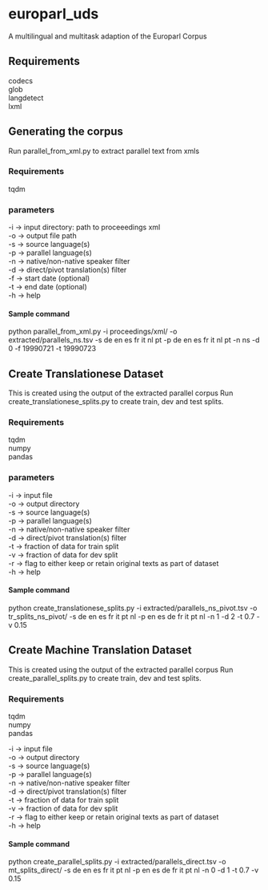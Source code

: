 # europarl_uds
A multilingual and multitask adaption of the Europarl Corpus

## Requirements
codecs\
glob\
langdetect\
lxml

## Generating the corpus
Run parallel_from_xml.py to extract parallel text from xmls

### Requirements
tqdm

### parameters
-i -> input directory: path to proceeedings xml\
-o -> output file path\
-s -> source language(s)\
-p -> parallel language(s)\
-n -> native/non-native speaker filter\
-d -> direct/pivot translation(s) filter\
-f -> start date (optional)\
-t -> end date (optional)\
-h -> help

#### Sample command
python parallel_from_xml.py -i proceedings/xml/ -o extracted/parallels_ns.tsv -s de en es fr it nl pt -p de en es fr it nl pt -n ns -d 0 -f 19990721 -t 19990723


## Create Translationese Dataset
This is created using the output of the extracted parallel corpus
Run create_translationese_splits.py to create train, dev and test splits.

### Requirements
tqdm\
numpy\
pandas

### parameters
-i -> input file\
-o -> output directory\
-s -> source language(s)\
-p -> parallel language(s)\
-n -> native/non-native speaker filter\
-d -> direct/pivot translation(s) filter\
-t -> fraction of data for train split\
-v -> fraction of data for dev split\
-r -> flag to either keep or retain original texts as part of dataset\
-h -> help

#### Sample command
python create_translationese_splits.py -i extracted/parallels_ns_pivot.tsv -o tr_splits_ns_pivot/ -s de en es fr it pt nl -p en es de fr it pt nl -n 1 -d 2 -t 0.7 -v 0.15

## Create Machine Translation Dataset
This is created using the output of the extracted parallel corpus
Run create_parallel_splits.py to create train, dev and test splits.

### Requirements
tqdm\
numpy\
pandas

-i -> input file\
-o -> output directory\
-s -> source language(s)\
-p -> parallel language(s)\
-n -> native/non-native speaker filter\
-d -> direct/pivot translation(s) filter\
-t -> fraction of data for train split\
-v -> fraction of data for dev split\
-r -> flag to either keep or retain original texts as part of dataset\
-h -> help

#### Sample command
python create_parallel_splits.py -i extracted/parallels_direct.tsv -o mt_splits_direct/ -s de en es fr it pt nl -p en es de fr it pt nl -n 0 -d 1 -t 0.7 -v 0.15

